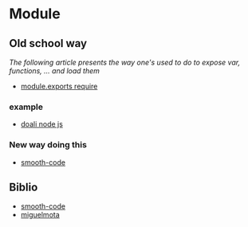 # Module

## Old school way

_The following article presents the way one's used to do to expose var, functions, ... and load them_

- [module.exports require](https://www.openmymind.net/2012/2/3/Node-Require-and-Exports/)


### example

- [doali node js]()


### New way doing this

- [smooth-code](https://www.smooth-code.com/articles/es6-modules-natif-nodejs)


## Biblio

- [smooth-code](https://www.smooth-code.com/articles/es6-modules-natif-nodejs)
- [miguelmota](https://gist.github.com/miguelmota/a6258318a5b7ce9b462243e25c2025a5)
